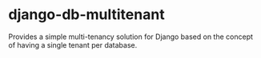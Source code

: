 # django-db-multitenant

Provides a simple multi-tenancy solution for Django based on the concept
of having a single tenant per database.
